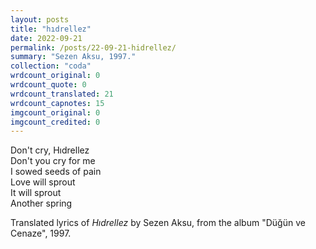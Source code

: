 ```yaml
---
layout: posts
title: "hıdrellez"
date: 2022-09-21
permalink: /posts/22-09-21-hidrellez/
summary: "Sezen Aksu, 1997."
collection: "coda"
wrdcount_original: 0
wrdcount_quote: 0
wrdcount_translated: 21
wrdcount_capnotes: 15
imgcount_original: 0
imgcount_credited: 0
---
```

Don't cry, Hıdrellez  
Don't you cry for me  
I sowed seeds of pain  
Love will sprout  
It will sprout  
Another spring

Translated lyrics of *Hıdrellez* by Sezen Aksu, from the album "Düğün ve Cenaze", 1997.
